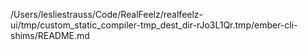 /Users/lesliestrauss/Code/RealFeelz/realfeelz-ui/tmp/custom_static_compiler-tmp_dest_dir-rJo3L1Qr.tmp/ember-cli-shims/README.md